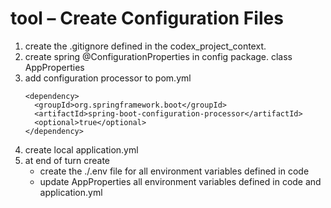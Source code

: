# tool – Create Configuration Files

1. create the .gitignore defined in the codex_project_context.
2. create spring @ConfigurationProperties in config package. class AppProperties 
3. add configuration processor to pom.yml
    ```
    <dependency>
      <groupId>org.springframework.boot</groupId>
      <artifactId>spring-boot-configuration-processor</artifactId>
      <optional>true</optional>
    </dependency>
    ```
4. create local application.yml
5. at end of turn create 
   - create the ./.env file for all environment variables defined in code  
   - update AppProperties all environment variables defined in code and application.yml